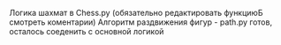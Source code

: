 Логика шахмат в Chess.py (обязательно редактировать функциюБ смотреть коментарии)
Алгоритм раздвижения фигур - path.py готов, осталось соеденить с основной логикой
